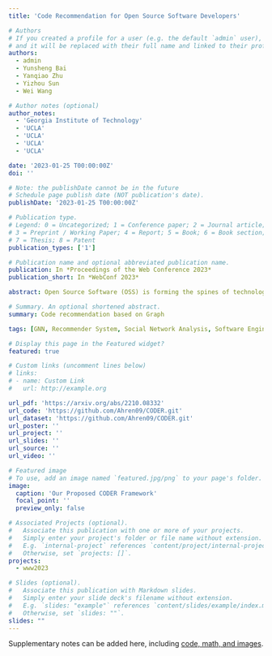 ```yaml
---
title: 'Code Recommendation for Open Source Software Developers'

# Authors
# If you created a profile for a user (e.g. the default `admin` user), write the username (folder name) here
# and it will be replaced with their full name and linked to their profile.
authors:
  - admin
  - Yunsheng Bai
  - Yanqiao Zhu
  - Yizhou Sun
  - Wei Wang

# Author notes (optional)
author_notes:
  - 'Georgia Institute of Technology'
  - 'UCLA'
  - 'UCLA'
  - 'UCLA'
  - 'UCLA'

date: '2023-01-25 T00:00:00Z'
doi: ''

# Note: the publishDate cannot be in the future
# Schedule page publish date (NOT publication's date).
publishDate: '2023-01-25 T00:00:00Z'

# Publication type.
# Legend: 0 = Uncategorized; 1 = Conference paper; 2 = Journal article;
# 3 = Preprint / Working Paper; 4 = Report; 5 = Book; 6 = Book section;
# 7 = Thesis; 8 = Patent
publication_types: ['1']

# Publication name and optional abbreviated publication name.
publication: In *Proceedings of the Web Conference 2023*
publication_short: In *WebConf 2023*

abstract: Open Source Software (OSS) is forming the spines of technology infrastructures, attracting millions of talents to contribute. Notably, it is challenging and critical to consider both the developers' interests and the semantic features of the project code to recommend appropriate development tasks to OSS developers. In this paper, we formulate the novel problem of code recommendation, whose purpose is to predict the future contribution behaviors of developers given their interaction history, the semantic features of source code, and the hierarchical file structures of projects. We introduce CODER, a novel graph-based **CODE** **R**ecommendation framework for open source software developers, which accounts for the complex interactions among multiple parties within the system. CODER jointly models microscopic user-code interactions and macroscopic user-project interactions via a heterogeneous graph and further bridges the two levels of information through aggregation on file-structure graphs that reflect the project hierarchy. Moreover, to overcome the lack of reliable benchmarks, we construct three large-scale datasets to facilitate future research in this direction. Extensive experiments show that our CODER framework achieves superior performance under various experimental settings, including intra-project, cross-project, and cold-start recommendation. 

# Summary. An optional shortened abstract.
summary: Code recommendation based on Graph 

tags: [GNN, Recommender System, Social Network Analysis, Software Engineering]

# Display this page in the Featured widget?
featured: true

# Custom links (uncomment lines below)
# links:
# - name: Custom Link
#   url: http://example.org

url_pdf: 'https://arxiv.org/abs/2210.08332'
url_code: 'https://github.com/Ahren09/CODER.git'
url_dataset: 'https://github.com/Ahren09/CODER.git'
url_poster: ''
url_project: ''
url_slides: ''
url_source: ''
url_video: ''

# Featured image
# To use, add an image named `featured.jpg/png` to your page's folder.
image:
  caption: 'Our Proposed CODER Framework'
  focal_point: ''
  preview_only: false

# Associated Projects (optional).
#   Associate this publication with one or more of your projects.
#   Simply enter your project's folder or file name without extension.
#   E.g. `internal-project` references `content/project/internal-project/index.md`.
#   Otherwise, set `projects: []`.
projects:
  - www2023

# Slides (optional).
#   Associate this publication with Markdown slides.
#   Simply enter your slide deck's filename without extension.
#   E.g. `slides: "example"` references `content/slides/example/index.md`.
#   Otherwise, set `slides: ""`.
slides: ""
---
```


<!-- {{% callout note %}}
Click the _Cite_ button above to demo the feature to enable visitors to import publication metadata into their reference management software.
{{% /callout %}}

{{% callout note %}}
Create your slides in Markdown - click the _Slides_ button to check out the example.
{{% /callout %}} -->

Supplementary notes can be added here, including [code, math, and images](https://wowchemy.com/docs/writing-markdown-latex/).
